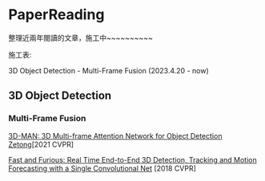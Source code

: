 # PaperReading

整理近兩年閱讀的文章，施工中~~~~~~~~~~

施工表:  

3D Object Detection - Multi-Frame Fusion (2023.4.20 - now)  


## 3D Object Detection
### Multi-Frame Fusion

[3D-MAN: 3D Multi-frame Attention Network for Object Detection Zetong](https://arxiv.org/abs/2012.12395)[2021 CVPR]  

[Fast and Furious: Real Time End-to-End 3D Detection, Tracking and Motion Forecasting with a Single Convolutional Net](https://arxiv.org/abs/2012.12395) [2018 CVPR]
